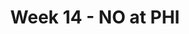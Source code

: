 ---
layout: game
title: Week 14 - NO at PHI
season: 2020
game_id: 2020_14_NO_PHI
away_team: NO
home_team: PHI
---
